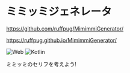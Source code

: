 # ミミッミジェネレータ

https://github.com/ruffpug/MimimmiGenerator/

https://ruffpug.github.io/MimimmiGenerator/

![Web](https://img.shields.io/static/v1?label=platform&message=Web&color=green)
![Kotlin](https://img.shields.io/static/v1?label=language&message=Kotlin&color=orange)

ミミッミのセリフを考えよう!
